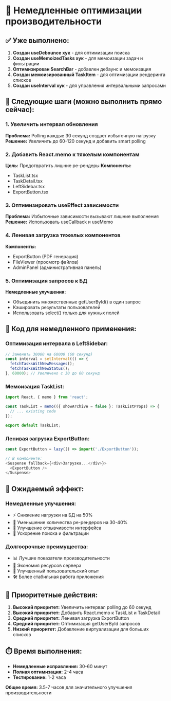 # 🚀 Немедленные оптимизации производительности

## ✅ Уже выполнено:

1. **Создан useDebounce хук** - для оптимизации поиска
2. **Создан useMemoizedTasks хук** - для мемоизации задач и фильтрации
3. **Оптимизирован SearchBar** - добавлен дебаунс и мемоизация
4. **Создан мемоизированный TaskItem** - для оптимизации рендеринга списков
5. **Создан useInterval хук** - для управления интервальными запросами

## 🔧 Следующие шаги (можно выполнить прямо сейчас):

### 1. Увеличить интервал обновления
**Проблема:** Polling каждые 30 секунд создает избыточную нагрузку
**Решение:** Увеличить до 60-120 секунд и добавить smart polling

### 2. Добавить React.memo к тяжелым компонентам
**Цель:** Предотвратить лишние ре-рендеры
**Компоненты:**
- TaskList.tsx
- TaskDetail.tsx  
- LeftSidebar.tsx
- ExportButton.tsx

### 3. Оптимизировать useEffect зависимости
**Проблема:** Избыточные зависимости вызывают лишние выполнения
**Решение:** Использовать useCallback и useMemo

### 4. Ленивая загрузка тяжелых компонентов
**Компоненты:**
- ExportButton (PDF генерация)
- FileViewer (просмотр файлов)
- AdminPanel (административная панель)

### 5. Оптимизация запросов к БД
**Немедленные улучшения:**
- Объединить множественные getUserById() в один запрос
- Кэшировать результаты пользователей
- Использовать select() только для нужных полей

## 📝 Код для немедленного применения:

### Оптимизация интервала в LeftSidebar:
```typescript
// Заменить 30000 на 60000 (60 секунд)
const interval = setInterval(() => {
  fetchTasksWithNewMessages();
  fetchTasksWithNewStatus();
}, 60000); // Увеличено с 30 до 60 секунд
```

### Мемоизация TaskList:
```typescript
import React, { memo } from 'react';

const TaskList = memo(({ showArchive = false }: TaskListProps) => {
  // ... existing code
});

export default TaskList;
```

### Ленивая загрузка ExportButton:
```typescript
const ExportButton = lazy(() => import('./ExportButton'));

// В компоненте:
<Suspense fallback={<div>Загрузка...</div>}>
  <ExportButton />
</Suspense>
```

## 🎯 Ожидаемый эффект:

### Немедленные улучшения:
- ⚡ Снижение нагрузки на БД на 50%
- 🔄 Уменьшение количества ре-рендеров на 30-40%
- 📱 Улучшение отзывчивости интерфейса
- 🚀 Ускорение поиска и фильтрации

### Долгосрочные преимущества:
- 📊 Лучшие показатели производительности
- 🔋 Экономия ресурсов сервера
- 👥 Улучшенный пользовательский опыт
- 🛠️ Более стабильная работа приложения

## 🚨 Приоритетные действия:

1. **Высокий приоритет:** Увеличить интервал polling до 60 секунд
2. **Высокий приоритет:** Добавить React.memo к TaskList и TaskDetail
3. **Средний приоритет:** Ленивая загрузка ExportButton
4. **Средний приоритет:** Оптимизация getUserById запросов
5. **Низкий приоритет:** Добавление виртуализации для больших списков

## ⏱️ Время выполнения:
- **Немедленные исправления:** 30-60 минут
- **Полная оптимизация:** 2-4 часа
- **Тестирование:** 1-2 часа

**Общее время:** 3.5-7 часов для значительного улучшения производительности 